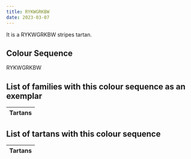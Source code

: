```yaml
---
title: RYKWGRKBW
date: 2023-03-07
---
```

<no value>

It is a RYKWGRKBW stripes tartan.


## Colour Sequence
RYKWGRKBW

## List of families with this colour sequence as an exemplar

| Tartans |
|---------------|


## List of tartans with this colour sequence

| Tartans |
|---------------|
